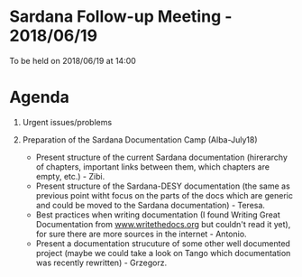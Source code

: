 # Sardana Follow-up Meeting - 2018/06/19

To be held on 2018/06/19 at 14:00

# Agenda
1. Urgent issues/problems
2. Preparation of the Sardana Documentation Camp (Alba-July18)

    * Present structure of the current Sardana documentation
      (hirerarchy of chapters, important links between them,
      which chapters are empty, etc.) - Zibi.
    * Present structure of the Sardana-DESY documentation
      (the same as previous point witht focus on the parts
      of the docs which are generic and could be moved to
      the Sardana documentation) - Teresa.
    * Best practices when writing documentation
      (I found Writing Great Documentation from www.writethedocs.org
      but couldn't read it yet), for sure there are more sources in
      the internet - Antonio.
    * Present a documentation strucuture of some other well
      documented project (maybe we could take a look on Tango
      which documentation was recently rewritten) - Grzegorz.
